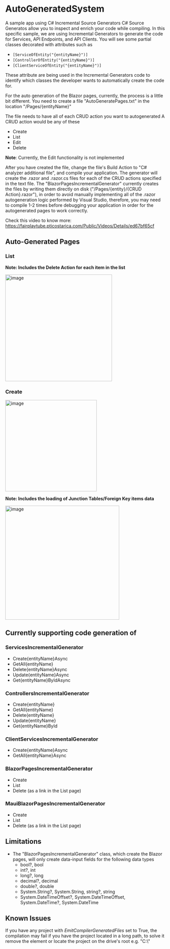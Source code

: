 # AutoGeneratedSystem
A sample app using C# Incremental Source Generators
C# Source Generatos allow you to inspect and enrich your code while compiling.
In this specific sample, we are using Incremental Generators to generate the code for Services, API Endpoints, and API Clients.
You will see some partial classes decorated with attributes such as
* `[ServiceOfEntity("{entityName}")]`
* `[ControllerOfEntity("{entityName}")]`
* `[ClientServiceOfEntity("{entityName}")]`

These attribute are being used in the Incremental Generators code to identify which classes the developer wants to automatically create the code for.

For the auto generation of the Blazor pages, currently, the process is a little bit different.
You need to create a file "AutoGeneratePages.txt" in the location
"/Pages/{entityName}"

The file needs to have all of each CRUD action you want to autogenerated
A CRUD action would be any of these
* Create
* List
* Edit
* Delete

**Note**: Currently, the Edit functionality is not implemented

After you have created the file, change the file's Build Action to "C# analyzer additional file", and compile your application.
The generator will create the .razor and .razor.cs files for each of the CRUD actions specified in the text file.
The "BlazorPagesIncrementalGenerator" currently creates the files by writing them directly on disk ("/Pages/{entity}/{CRUD Action}.razor"), in order to avoid manually implementing all of the .razor autogeneration logic performed by Visual Studio, therefore, you may need to compile 1-2 times before debugging your application in order for the
autogenerated pages to work correctly.

Check this video to know more:
https://fairplaytube.pticostarica.com/Public/Videos/Details/ed67bf65cf

## Auto-Generated Pages
### List

**Note: Includes the Delete Action for each item in the list**

<img width="336" alt="image" src="https://user-images.githubusercontent.com/3481899/163571226-701d54dd-14d4-48d4-8b54-b621832f11dd.png">

### Create
<img width="288" alt="image" src="https://user-images.githubusercontent.com/3481899/163571419-23222091-5305-4720-8080-20afd93c3332.png">

**Note: Includes the loading of Junction Tables/Foreign Key items data**

<img width="359" alt="image" src="https://user-images.githubusercontent.com/3481899/163571746-72e56f0d-10eb-42a0-898c-7b1f001c53f4.png">



## Currently supporting code generation of
### ServicesIncrementalGenerator
* Create{entityName}Async
* GetAll{entityName}
* Delete{entityName}Async
* Update{entityName}Async
* Get{entityName}ByIdAsync

### ControllersIncrementalGenerator
* Create{entityName}
* GetAll{entityName}
* Delete{entityName}
* Update{entityName}
* Get{entityName}ById

### ClientServicesIncrementalGenerator
* Create{entityName}Async
* GetAll{entityName}Async

### BlazorPagesIncrementalGenerator
* Create
* List
* Delete (as a link in the List page)

### MauiBlazorPagesIncrementalGenerator
* Create
* List
* Delete (as a link in the List page)

## Limitations
* The "BlazorPagesIncrementalGenerator" class, which create the Blazor pages, will only create data-input fields for the following data types
  * bool?, bool
  * int?, int
  * long?, long
  * decimal?, decimal
  * double?, double
  * System.String?, System.String, string?, string
  * System.DateTimeOffset?, System.DateTimeOffset, System.DateTime?, System.DateTime

## Known Issues
If you have any project with *EmitCompilerGeneratedFiles* set to True, the compilation may fail if you have the project located in a long path, to solve it remove the element or locate the project on the drive's root e.g. "C:\\"
